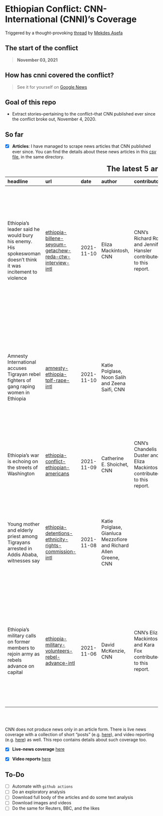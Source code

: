 
# **Ethiopian Conflict: CNN-International (CNNI)’s Coverage**

Triggered by a thought-provoking
[thread](https://twitter.com/mekdes_asefa/status/1439266110679965708) by
[Mekdes Asefa](https://twitter.com/mekdes_asefa)

## The start of the conflict

> **November 03, 2021**

## How has cnni covered the conflict?

> See it for yourself on [Google
> News](https://google.com/search?q=site:https://cnn.com+after:2020-11-02+%22Ethiopia%22+AND+%22Tigray%22+-%22Covid%22+-%22Nile%22+&tbm=nws+&lr=lang_en+tbs=sbd:1+)

## Goal of this repo

-   Extract stories–pertaining to the conflict–that CNN published ever
    since the conflict broke out, November 4, 2020.

## So far

-   [x] **Articles**: I have managed to scrape news articles that CNN
    published ever since. You can find the details about these news
    articles in this [csv file](articles-meta.csv), in the same
    directory.

<table class="table table-striped table-condensed" style="margin-left: auto; margin-right: auto;">
<caption>
<strong style="font-size:18pt"> The latest 5 articles </strong>
</caption>
<thead>
<tr>
<th style="text-align:left;">
headline
</th>
<th style="text-align:left;">
url
</th>
<th style="text-align:left;">
date
</th>
<th style="text-align:left;">
author
</th>
<th style="text-align:left;">
contributors
</th>
<th style="text-align:left;">
editorial_source
</th>
<th style="text-align:left;">
update_time
</th>
<th style="text-align:left;">
intro
</th>
</tr>
</thead>
<tbody>
<tr>
<td style="text-align:left;">
Ethiopia’s leader said he would bury his enemy. His spokeswoman doesn’t
think it was incitement to violence
</td>
<td style="text-align:left;">
<a href="https://www.cnn.com/2021/11/10/africa/ethiopia-billene-seyoum-getachew-reda-ctw-interview-intl/index.html">ethiopia-billene-seyoum-getachew-reda-ctw-interview-intl</a>
</td>
<td style="text-align:left;">
2021-11-10
</td>
<td style="text-align:left;">
Eliza Mackintosh, CNN
</td>
<td style="text-align:left;">
CNN’s Richard Roth and Jennifer Hansler contributed to this report.
</td>
<td style="text-align:left;">
(CNN)
</td>
<td style="text-align:left;">
Updated 2214 GMT (0614 HKT) November 10, 2021
</td>
<td style="text-align:left;">
Ethiopian Prime Minister Abiy Ahmed pledged to bury his government’s
enemies “with our blood” last week, in an inflammatory speech marking
the one-year anniversary of the war in the country’s northern Tigray
region.
</td>
</tr>
<tr>
<td style="text-align:left;">
Amnesty International accuses Tigrayan rebel fighters of gang raping
women in Ethiopia
</td>
<td style="text-align:left;">
<a href="https://www.cnn.com/2021/11/10/africa/amnesty-ethiopia-tplf-rape-intl/index.html">amnesty-ethiopia-tplf-rape-intl</a>
</td>
<td style="text-align:left;">
2021-11-10
</td>
<td style="text-align:left;">
Katie Polglase, Noon Salih and Zeena Saifi, CNN
</td>
<td style="text-align:left;">
</td>
<td style="text-align:left;">
(CNN)
</td>
<td style="text-align:left;">
Updated 1707 GMT (0107 HKT) November 10, 2021
</td>
<td style="text-align:left;">
Fighters from Ethiopia’s northern Tigray region have been accused of
gang rape and physical assault by 16 women in the neighboring Amhara
region, according to a report released by Amnesty International on
Wednesday.
</td>
</tr>
<tr>
<td style="text-align:left;">
Ethiopia’s war is echoing on the streets of Washington
</td>
<td style="text-align:left;">
<a href="https://www.cnn.com/2021/11/09/us/ethiopia-conflict-ethiopian-americans/index.html">ethiopia-conflict-ethiopian-americans</a>
</td>
<td style="text-align:left;">
2021-11-09
</td>
<td style="text-align:left;">
Catherine E. Shoichet, CNN
</td>
<td style="text-align:left;">
CNN’s Chandelis Duster and Eliza Mackintosh contributed to this report.
</td>
<td style="text-align:left;">
Washington (CNN)
</td>
<td style="text-align:left;">
Updated 1823 GMT (0223 HKT) November 9, 2021
</td>
<td style="text-align:left;">
A radio host says she wakes up every morning wondering if her mom is
alive.
</td>
</tr>
<tr>
<td style="text-align:left;">
Young mother and elderly priest among Tigrayans arrested in Addis Ababa,
witnesses say
</td>
<td style="text-align:left;">
<a href="https://www.cnn.com/2021/11/08/africa/ethiopia-detentions-ethnicity-rights-commission-intl/index.html">ethiopia-detentions-ethnicity-rights-commission-intl</a>
</td>
<td style="text-align:left;">
2021-11-08
</td>
<td style="text-align:left;">
Katie Polglase, Gianluca Mezzofiore and Richard Allen Greene, CNN
</td>
<td style="text-align:left;">
</td>
<td style="text-align:left;">
(CNN)
</td>
<td style="text-align:left;">
Updated 2247 GMT (0647 HKT) November 8, 2021
</td>
<td style="text-align:left;">
Witnesses say Tigrayans are being arrested in Addis Ababa in a wave of
alleged ethnic targeting by authorities, after a year-long conflict in
Ethiopia’s northern Tigray region.
</td>
</tr>
<tr>
<td style="text-align:left;">
Ethiopia’s military calls on former members to rejoin army as rebels
advance on capital
</td>
<td style="text-align:left;">
<a href="https://www.cnn.com/2021/11/06/africa/ethiopia-military-volunteers-rebel-advance-intl/index.html">ethiopia-military-volunteers-rebel-advance-intl</a>
</td>
<td style="text-align:left;">
2021-11-06
</td>
<td style="text-align:left;">
David McKenzie, CNN
</td>
<td style="text-align:left;">
CNN’s Eliza Mackintosh and Kara Fox contributed to this report.
</td>
<td style="text-align:left;">
(CNN)
</td>
<td style="text-align:left;">
Updated 1407 GMT (2207 HKT) November 6, 2021
</td>
<td style="text-align:left;">
Ethiopia’s military is calling on veterans to rejoin the army as two
aligned rebel groups threaten the capital, marking the latest sign the
government is marshaling its power to defend Addis Ababa.
</td>
</tr>
</tbody>
</table>

<br> <br>

CNN does not produce news only in an article form. There is live news
coverage with a collection of short “posts”
(e.g. [here](https://edition.cnn.com/africa/live-news/ethiopia-conflict-updates-11-5-intl/index.html)),
and video reporting
(e.g. [here](https://edition.cnn.com/videos/world/2021/06/13/ethiopia-famine-thousands-facing-starvation-busari-lklv-nr-intl-vpx.cnn))
as well. This repo contains details about such coverage too.

-   [x] **Live-news coverage** [here](live-news-articles.csv)

-   [x] **Video reports** [here](video-reports.csv)

## To-Do

-   [ ] Automate with `github actions`
-   [ ] Do an exploratory analysis
-   [ ] Download full body of the articles and do some text analysis
-   [ ] Download images and videos
-   [ ] Do the same for Reuters, BBC, and the likes
